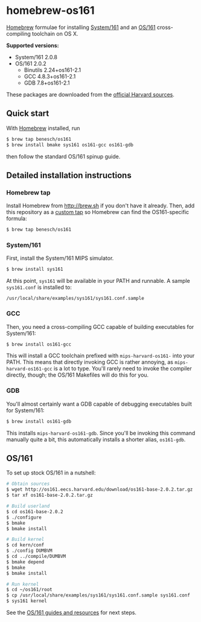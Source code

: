 # homebrew-os161

[Homebrew] formulae for installing [System/161] and an [OS/161]
cross-compiling toolchain on OS X.

**Supported versions:**

* System/161 2.0.8
* OS/161 2.0.2
  * Binutils 2.24+os161-2.1
  * GCC 4.8.3+os161-2.1
  * GDB 7.8+os161-2.1

These packages are downloaded from the [official Harvard
sources][161-download].

## Quick start

With [Homebrew] installed, run

```bash
$ brew tap benesch/os161
$ brew install bmake sys161 os161-gcc os161-gdb
```

then follow the standard OS/161 spinup guide.


## Detailed installation instructions

### Homebrew tap

Install Homebrew from http://brew.sh if you don't have it already.
Then, add this repository as a [custom tap] so Homebrew can find the
OS161-specific formula:

```bash
$ brew tap benesch/os161
```

### System/161

First, install the System/161 MIPS simulator.

```bash
$ brew install sys161
```

At this point, `sys161` will be available in your PATH and runnable. A
sample `sys161.conf` is installed to:

    /usr/local/share/examples/sys161/sys161.conf.sample


### GCC

Then, you need a cross-compiling GCC capable of building executables for
System/161:

```bash
$ brew install os161-gcc
```

This will install a GCC toolchain prefixed with `mips-harvard-os161-`
into your PATH. This means that directly invoking GCC is rather
annoying, as `mips-harvard-os161-gcc` is a lot to type. You'll rarely
need to invoke the compiler directly, though; the OS/161 Makefiles will
do this for you.


### GDB

You'll almost certainly want a GDB capable of debugging executables
built for System/161:

```bash
$ brew install os161-gdb
```

This installs `mips-harvard-os161-gdb`. Since you'll be invoking this
command manually quite a bit, this automatically installs a shorter
alias, `os161-gdb`.


## OS/161

To set up stock OS/161 in a nutshell:

```bash
# Obtain sources
$ wget http://os161.eecs.harvard.edu/download/os161-base-2.0.2.tar.gz
$ tar xf os161-base-2.0.2.tar.gz

# Build userland
$ cd os161-base-2.0.2
$ ./configure
$ bmake
$ bmake install

# Build kernel
$ cd kern/conf
$ ./config DUMBVM
$ cd ../compile/DUMBVM
$ bmake depend
$ bmake
$ bmake install

# Run kernel
$ cd ~/os161/root
$ cp /usr/local/share/examples/sys161/sys161.conf.sample sys161.conf
$ sys161 kernel
```

See the [OS/161 guides and resources] for next steps.


[Homebrew]: http://brew.sh
[System/161]: http://os161.eecs.harvard.edu/#sys161
[OS/161]: http://os161.eecs.harvard.edu/
[OS/161 guides and resources]: http://os161.eecs.harvard.edu/resources/
[161-download]: http://os161.eecs.harvard.edu/download/
[custom tap]: https://github.com/Homebrew/homebrew/blob/master/share/doc/homebrew/brew-tap.md
